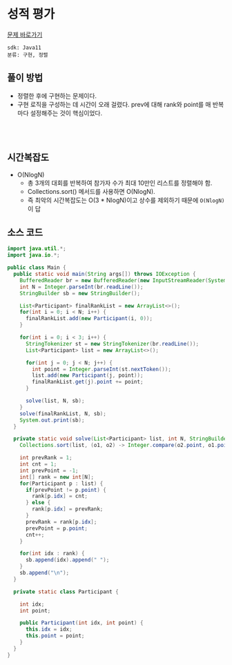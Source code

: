 # 성적 평가

[문제 바로가기](https://softeer.ai/practice/info.do?idx=1&eid=1309&sw_prbl_sbms_sn=141201)

    sdk: Java11
    분류: 구현, 정렬

## 풀이 방법

- 정렬한 후에 구현하는 문제이다.
- 구현 로직을 구성하는 데 시간이 오래 걸렸다. prev에 대해 rank와 point를 매 반복마다 설정해주는 것이 핵심이었다.

<br/>
<br/>

## 시간복잡도

- O(NlogN)
  - 총 3개의 대회를 반복하여 참가자 수가 최대 10만인 리스트를 정렬해야 함.
  - Collections.sort() 메서드를 사용하면 O(NlogN).
  - 즉 최악의 시간복잡도는 O(3 * NlogN)이고 상수를 제외하기 때문에 `O(NlogN)`이 답

## 소스 코드
```java
import java.util.*;
import java.io.*;

public class Main {
  public static void main(String args[]) throws IOException {
    BufferedReader br = new BufferedReader(new InputStreamReader(System.in));
    int N = Integer.parseInt(br.readLine());
    StringBuilder sb = new StringBuilder();

    List<Participant> finalRankList = new ArrayList<>();
    for(int i = 0; i < N; i++) {
      finalRankList.add(new Participant(i, 0));
    }

    for(int i = 0; i < 3; i++) {
      StringTokenizer st = new StringTokenizer(br.readLine());
      List<Participant> list = new ArrayList<>();

      for(int j = 0; j < N; j++) {
        int point = Integer.parseInt(st.nextToken());
        list.add(new Participant(j, point));
        finalRankList.get(j).point += point;
      }

      solve(list, N, sb);
    }
    solve(finalRankList, N, sb);
    System.out.print(sb);
  }

  private static void solve(List<Participant> list, int N, StringBuilder sb) {
    Collections.sort(list, (o1, o2) -> Integer.compare(o2.point, o1.point));

    int prevRank = 1;
    int cnt = 1;
    int prevPoint = -1;
    int[] rank = new int[N];
    for(Participant p : list) {
      if(prevPoint != p.point) {
        rank[p.idx] = cnt;
      } else {
        rank[p.idx] = prevRank;
      }
      prevRank = rank[p.idx];
      prevPoint = p.point;
      cnt++;
    }

    for(int idx : rank) {
      sb.append(idx).append(" ");
    }
    sb.append("\n");
  }

  private static class Participant {

    int idx;
    int point;

    public Participant(int idx, int point) {
      this.idx = idx;
      this.point = point;
    }
  }
}
```